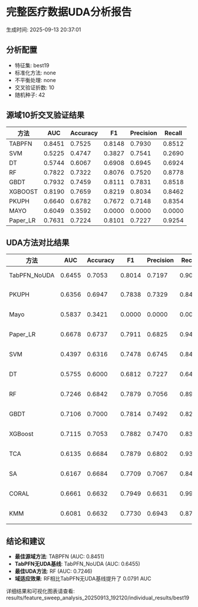 # 完整医疗数据UDA分析报告

生成时间: 2025-09-13 20:37:01

## 分析配置

- 特征集: best19
- 标准化方法: none
- 不平衡处理: none
- 交叉验证折数: 10
- 随机种子: 42

## 源域10折交叉验证结果

| 方法 | AUC | Accuracy | F1 | Precision | Recall |
|------|-----|----------|----|-----------| -------|
| TABPFN | 0.8451 | 0.7525 | 0.8148 | 0.7930 | 0.8512 |
| SVM | 0.5225 | 0.4747 | 0.3827 | 0.7541 | 0.2690 |
| DT | 0.5744 | 0.6067 | 0.6908 | 0.6945 | 0.6924 |
| RF | 0.7822 | 0.7322 | 0.8076 | 0.7520 | 0.8778 |
| GBDT | 0.7932 | 0.7459 | 0.8111 | 0.7831 | 0.8518 |
| XGBOOST | 0.8190 | 0.7659 | 0.8219 | 0.8034 | 0.8462 |
| PKUPH | 0.6640 | 0.6782 | 0.7672 | 0.7148 | 0.8354 |
| MAYO | 0.6049 | 0.3592 | 0.0000 | 0.0000 | 0.0000 |
| Paper_LR | 0.7631 | 0.7224 | 0.8101 | 0.7227 | 0.9254 |

## UDA方法对比结果

| 方法 | AUC | Accuracy | F1 | Precision | Recall | 类型 |
|------|-----|----------|----|-----------| -------|------|
| TabPFN_NoUDA | 0.6455 | 0.7053 | 0.8014 | 0.7197 | 0.9040 | TabPFN基线 |
| PKUPH | 0.6356 | 0.6947 | 0.7838 | 0.7329 | 0.8474 | 传统基线 |
| Mayo | 0.5837 | 0.3421 | 0.0000 | 0.0000 | 0.0000 | 传统基线 |
| Paper_LR | 0.6678 | 0.6737 | 0.7911 | 0.6825 | 0.9429 | 传统基线 |
| SVM | 0.4397 | 0.6316 | 0.7478 | 0.6745 | 0.8474 | 机器学习基线 |
| DT | 0.5755 | 0.6000 | 0.6812 | 0.7227 | 0.6487 | 机器学习基线 |
| RF | 0.7246 | 0.6842 | 0.7879 | 0.7056 | 0.8949 | 机器学习基线 |
| GBDT | 0.7106 | 0.7000 | 0.7814 | 0.7492 | 0.8224 | 机器学习基线 |
| XGBoost | 0.7115 | 0.7053 | 0.7882 | 0.7470 | 0.8397 | 机器学习基线 |
| TCA | 0.6135 | 0.6684 | 0.7879 | 0.6802 | 0.9360 | UDA方法 |
| SA | 0.6167 | 0.6684 | 0.7709 | 0.7067 | 0.8480 | UDA方法 |
| CORAL | 0.6661 | 0.6632 | 0.7949 | 0.6631 | 0.9920 | UDA方法 |
| KMM | 0.6081 | 0.6632 | 0.7730 | 0.6943 | 0.8720 | UDA方法 |

## 结论和建议

- **最佳源域方法**: TABPFN (AUC: 0.8451)
- **TabPFN无UDA基线**: TabPFN_NoUDA (AUC: 0.6455)
- **最佳UDA方法**: RF (AUC: 0.7246)
- **域适应效果**: RF相比TabPFN无UDA基线提升了 0.0791 AUC

详细结果和可视化图表请查看: results/feature_sweep_analysis_20250913_192120/individual_results/best19